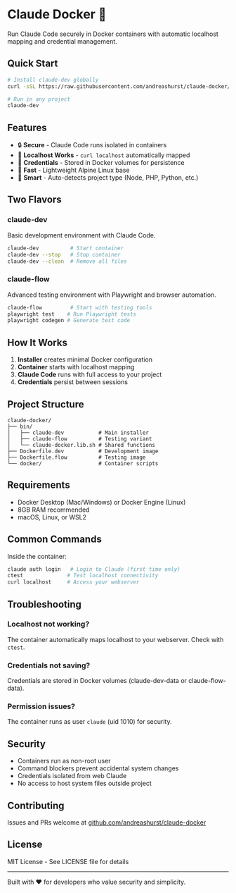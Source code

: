 # Claude Docker 🐳

Run Claude Code securely in Docker containers with automatic localhost mapping and credential management.

## Quick Start

```bash
# Install claude-dev globally
curl -sSL https://raw.githubusercontent.com/andreashurst/claude-docker/main/install.sh | bash

# Run in any project
claude-dev
```

## Features

- 🔒 **Secure** - Claude Code runs isolated in containers
- 🔗 **Localhost Works** - `curl localhost` automatically mapped
- 🔑 **Credentials** - Stored in Docker volumes for persistence
- 🚀 **Fast** - Lightweight Alpine Linux base
- 🎯 **Smart** - Auto-detects project type (Node, PHP, Python, etc.)

## Two Flavors

### claude-dev
Basic development environment with Claude Code.

```bash
claude-dev          # Start container
claude-dev --stop   # Stop container
claude-dev --clean  # Remove all files
```

### claude-flow
Advanced testing environment with Playwright and browser automation.

```bash
claude-flow         # Start with testing tools
playwright test    # Run Playwright tests
playwright codegen # Generate test code
```

## How It Works

1. **Installer** creates minimal Docker configuration
2. **Container** starts with localhost mapping
3. **Claude Code** runs with full access to your project
4. **Credentials** persist between sessions

## Project Structure

```
claude-docker/
├── bin/
│   ├── claude-dev           # Main installer
│   ├── claude-flow          # Testing variant
│   └── claude-docker.lib.sh # Shared functions
├── Dockerfile.dev           # Development image
├── Dockerfile.flow          # Testing image
└── docker/                  # Container scripts
```

## Requirements

- Docker Desktop (Mac/Windows) or Docker Engine (Linux)
- 8GB RAM recommended
- macOS, Linux, or WSL2

## Common Commands

Inside the container:

```bash
claude auth login   # Login to Claude (first time only)
ctest              # Test localhost connectivity
curl localhost     # Access your webserver
```

## Troubleshooting

### Localhost not working?
The container automatically maps localhost to your webserver. Check with `ctest`.

### Credentials not saving?
Credentials are stored in Docker volumes (claude-dev-data or claude-flow-data).

### Permission issues?
The container runs as user `claude` (uid 1010) for security.

## Security

- Containers run as non-root user
- Command blockers prevent accidental system changes
- Credentials isolated from web Claude
- No access to host system files outside project

## Contributing

Issues and PRs welcome at [github.com/andreashurst/claude-docker](https://github.com/andreashurst/claude-docker)

## License

MIT License - See LICENSE file for details

---

Built with ❤️ for developers who value security and simplicity.